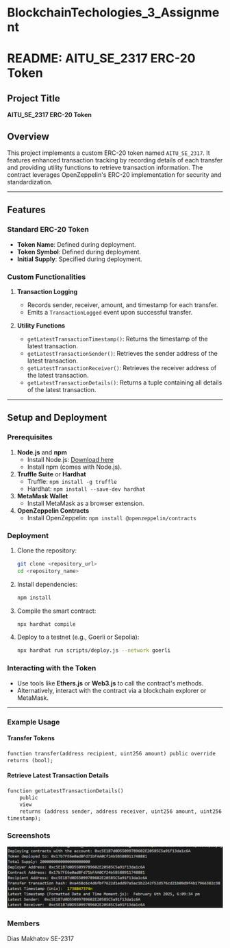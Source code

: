 # BlockchainTechologies_3_Assignment

# README: AITU_SE_2317 ERC-20 Token

## Project Title
**AITU_SE_2317 ERC-20 Token**

## Overview
This project implements a custom ERC-20 token named `AITU_SE_2317`. It features enhanced transaction tracking by recording details of each transfer and providing utility functions to retrieve transaction information. The contract leverages OpenZeppelin's ERC-20 implementation for security and standardization.

---

## Features
### Standard ERC-20 Token
- **Token Name**: Defined during deployment.
- **Token Symbol**: Defined during deployment.
- **Initial Supply**: Specified during deployment.

### Custom Functionalities
1. **Transaction Logging**
   - Records sender, receiver, amount, and timestamp for each transfer.
   - Emits a `TransactionLogged` event upon successful transfer.

2. **Utility Functions**
   - `getLatestTransactionTimestamp()`: Returns the timestamp of the latest transaction.
   - `getLatestTransactionSender()`: Retrieves the sender address of the latest transaction.
   - `getLatestTransactionReceiver()`: Retrieves the receiver address of the latest transaction.
   - `getLatestTransactionDetails()`: Returns a tuple containing all details of the latest transaction.

---

## Setup and Deployment

### Prerequisites
1. **Node.js** and **npm**
   - Install Node.js: [Download here](https://nodejs.org/)
   - Install npm (comes with Node.js).
2. **Truffle Suite** or **Hardhat**
   - Truffle: `npm install -g truffle`
   - Hardhat: `npm install --save-dev hardhat`
3. **MetaMask Wallet**
   - Install MetaMask as a browser extension.
4. **OpenZeppelin Contracts**
   - Install OpenZeppelin: `npm install @openzeppelin/contracts`

### Deployment
1. Clone the repository:
   ```bash
   git clone <repository_url>
   cd <repository_name>
   ```
2. Install dependencies:
   ```bash
   npm install
   ```
3. Compile the smart contract:
   ```bash
   npx hardhat compile
   ```
4. Deploy to a testnet (e.g., Goerli or Sepolia):
   ```bash
   npx hardhat run scripts/deploy.js --network goerli
   ```

### Interacting with the Token
- Use tools like **Ethers.js** or **Web3.js** to call the contract's methods.
- Alternatively, interact with the contract via a blockchain explorer or MetaMask.

---



### Example Usage
#### Transfer Tokens
```solidity
function transfer(address recipient, uint256 amount) public override returns (bool);
```
#### Retrieve Latest Transaction Details
```solidity
function getLatestTransactionDetails()
    public
    view
    returns (address sender, address receiver, uint256 amount, uint256 timestamp);
```


### Screenshots

![alt text](image.png)



### Members

Dias Makhatov SE-2317




